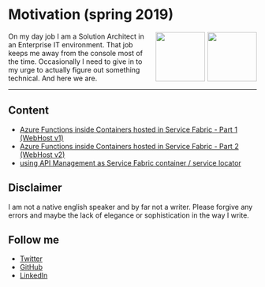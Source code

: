 # Motivation (spring 2019)


<img style="float: right; margin-left:5px;" height="100" width="100" src="https://avatars2.githubusercontent.com/u/7418323?s=460&v=4">

<img style="float: right; margin-left:20px;" height="100" width="100" src="https://media.licdn.com/dms/image/C4D03AQHRVWgkQ5zSWQ/profile-displayphoto-shrink_100_100/0?e=1556150400&v=beta&t=D4_Mm1-Q_nZdr7wN60dTi4mseAu3Qv3mVGMPKgVM_yA">


On my day job I am a Solution Architect in an Enterprise IT environment. That job keeps me away from the console most of the time. Occasionally I need to give in to my urge to actually figure out something technical. And here we are.

----

## Content

- [Azure Functions inside Containers hosted in Service Fabric - Part 1 (WebHost v1)](./func_sf_containers/part1.md)
- [Azure Functions inside Containers hosted in Service Fabric - Part 2 (WebHost v2)](./func_sf_containers/part2.md)
- [using API Management as Service Fabric container / service locator](./func_sf_containers/apim_sf_servicelocator.md)

## Disclaimer

I am not a native english speaker and by far not a writer. Please forgive any errors and maybe the lack of elegance or sophistication in the way I write.

## Follow me

- [Twitter](https://twitter.com/ancientitguy)
- [GitHub](https://github.com/kaiwalter)
- [LinkedIn](https://www.linkedin.com/in/kaiwalter/)